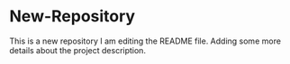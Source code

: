 # New-Repository
This is a new repository
I am editing the README file. Adding some more details about the project description.
